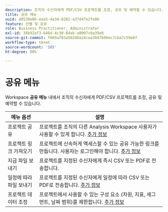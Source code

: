 ```yaml
---
description: 조직의 수신자에게 PDF/CSV 프로젝트를 조정, 공유 및 예약할 수 있습니다.
title: 공유 메뉴
uuid: d8539e0b-eaa5-4a3d-8282-a37d47e2fe96
feature: 선별 및 공유
role: Business Practitioner, Administrator
exl-id: 38b92af3-646d-4c30-84ab-a0007c0a39e8
source-git-commit: f669af03a502d8a24cea3047b96ec7cba7c59e6f
workflow-type: tm+mt
source-wordcount: '165'
ht-degree: 90%

---
```


# 공유 메뉴

Workspace **공유 메뉴** 내에서 조직의 수신자에게 PDF/CSV 프로젝트를 조정, 공유 및 예약할 수 있습니다.

| 메뉴 옵션 | 설명 |
|---|---|
| 프로젝트 공유 | 프로젝트를 조직의 다른 Analysis Workspace 사용자가 사용할 수 있게 합니다. [추가 정보](https://experienceleague.adobe.com/docs/analytics/analyze/analysis-workspace/curate-share/share-projects.html?lang=ko-KR) |
| 프로젝트 링크 가져오기 | 프로젝트에 신속하게 액세스할 수 있는 공유 가능한 링크를 만듭니다. 사용자는 로그인해야 합니다. [추가 정보](https://experienceleague.adobe.com/docs/analytics/analyze/analysis-workspace/curate-share/shareable-links.html) |
| 지금 파일 보내기 | 프로젝트를 지정된 수신자에게 즉시 CSV 또는 PDF로 전송합니다. |
| 일정에 따라 파일 보내기 | 프로젝트를 지정된 수신자에게 일정에 따라 CSV 또는 PDF로 전송합니다. [추가 정보](https://experienceleague.adobe.com/docs/analytics/analyze/analysis-workspace/curate-share/t-schedule-report.html) |
| 프로젝트 데이터 조정 | 프로젝트에서 사용할 수 있는 구성 요소 (차원, 지표, 세그먼트, 날짜 범위)를 제한합니다. [추가 정보](https://experienceleague.adobe.com/docs/analytics/analyze/analysis-workspace/curate-share/curate.html) |
